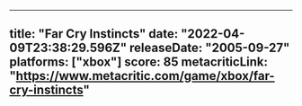 
---
title: "Far Cry Instincts"
date: "2022-04-09T23:38:29.596Z"
releaseDate: "2005-09-27"
platforms: ["xbox"]
score: 85
metacriticLink: "https://www.metacritic.com/game/xbox/far-cry-instincts"
---
